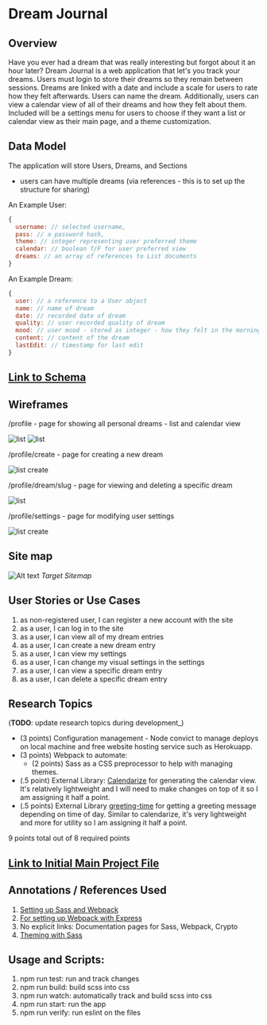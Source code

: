 # Dream Journal

## Overview

Have you ever had a dream that was really interesting but forgot about it an hour later? Dream Journal is a web application that let's you track your dreams. Users must login to store their dreams so they remain between sessions. Dreams are linked with a date and include a scale for users to rate how they felt afterwards. Users can name the dream. Additionally, users can view a calendar view of all of their dreams and how they felt about them. Included will be a settings menu for users to choose if they want a list or calendar view as their main page, and a theme customization.


## Data Model

The application will store Users, Dreams, and Sections

* users can have multiple dreams (via references - this is to set up the structure for sharing)

An Example User:

```javascript
{
  username: // selected username,
  pass: // a password hash,
  theme: // integer representing user preferred theme
  calendar: // boolean T/F for user preferred view
  dreams: // an array of references to List documents
}
```

An Example Dream:

```javascript
{
  user: // a reference to a User object
  name: // name of dream
  date: // recorded date of dream
  quality: // user recorded quality of dream
  mood: // user mood - stored as integer - how they felt in the morning
  content: // content of the dream
  lastEdit: // timestamp for last edit
}
```

## [Link to Schema](db.js)

## Wireframes

/profile - page for showing all personal dreams - list and calendar view

![list](documentation/profile-list.png)
![list](documentation/profile-calendar.png)

/profile/create - page for creating a new dream

![list create](documentation/profile-create.png)

/profile/dream/slug - page for viewing and deleting a specific dream

![list](documentation/profile-dream.png)

/profile/settings - page for modifying user settings

![list create](documentation/settings.png)

## Site map

![Alt text](documentation/site-map1.png "Sitemap")
*Target Sitemap*

## User Stories or Use Cases

1. as non-registered user, I can register a new account with the site
2. as a user, I can log in to the site
3. as a user, I can view all of my dream entries
4. as a user, I can create a new dream entry
6. as a user, I can view my settings
7. as a user, I can change my visual settings in the settings
8. as a user, I can view a specific dream entry
9. as a user, I can delete a specific dream entry

## Research Topics

(__TODO__: update research topics during development_)

* (3 points) Configuration management - Node convict to manage deploys on local machine and free website hosting service such as Herokuapp.
* (3 points) Webpack to automate:
  * (2 points) Sass as a CSS preprocessor to help with managing themes.
* (.5 point) External Library: [Calendarize](https://www.npmjs.com/package/calendarize) for generating the calendar view. It's relatively lightweight and I will need to make changes on top of it so I am assigning it half a point.
* (.5 points) External Library [greeting-time](https://www.npmjs.com/package/greeting-time) for getting a greeting message depending on time of day. Similar to calendarize, it's very lightweight and more for utility so I am assigning it half a point.



9 points total out of 8 required points


## [Link to Initial Main Project File](app.js)

## Annotations / References Used

1. [Setting up Sass and Webpack](https://florianbrinkmann.com/en/sass-webpack-4240/)
2. [For setting up Webpack with Express](https://binyamin.medium.com/creating-a-node-express-webpack-app-with-dev-and-prod-builds-a4962ce51334)
3. No explicit links: Documentation pages for Sass, Webpack, Crypto
4. [Theming with Sass](https://www.toptal.com/sass/theming-scss-tutorial)

## Usage and Scripts:

1. npm run test: run and track changes
2. npm run build: build scss into css
3. npm run watch: automatically track and build scss into css
4. npm run start: run the app
5. npm run verify: run eslint on the files
